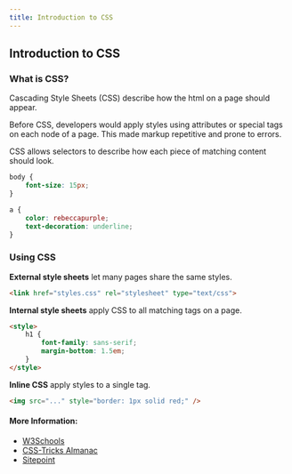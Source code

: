 ```yaml
---
title: Introduction to CSS
---
```

## Introduction to CSS

### What is CSS?

Cascading Style Sheets (CSS) describe how the html on a page should appear.

Before CSS, developers would apply styles using attributes or special tags on each node of a page. This made markup repetitive and prone to errors.

CSS allows selectors to describe how each piece of matching content should look.

```CSS
body {
    font-size: 15px;
}

a {
    color: rebeccapurple;
    text-decoration: underline;
}
```

### Using CSS

**External style sheets** let many pages share the same styles.

```HTML
<link href="styles.css" rel="stylesheet" type="text/css">
```

**Internal style sheets** apply CSS to all matching tags on a page.

```HTML
<style>
    h1 {
        font-family: sans-serif;
        margin-bottom: 1.5em;
    }
</style>
```

**Inline CSS** apply styles to a single tag.

```HTML
<img src="..." style="border: 1px solid red;" />
```

#### More Information:
* [W3Schools](https://www.w3schools.com/css/css_intro.asp)
* [CSS-Tricks Almanac](https://css-tricks.com/almanac/)
* [Sitepoint](https://www.sitepoint.com/html-css/?ref_source=github)
